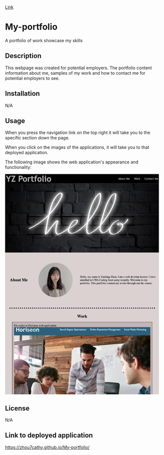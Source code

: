 
[Link](#License)
# My-portfolio
A portfolio of work showcase my skills

## Description

This webpage was created for potential employers. The portfolio content information about me, samples of my work and how to contact me for potential employers to see.

## Installation

N/A

## Usage

When you press the navigation link on the top right it will take you to the specific section down the page. 

When you click on the images of the applications, it will take you to that deployed application.

The following image shows the web application's appearance and functionality:

![alt text](/assets/images/Screen%20Shot.png)

## License

N/A

## Link to deployed application

https://zhou7cathy.github.io/My-portfolio/

